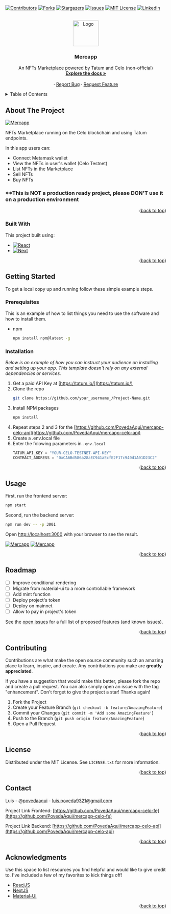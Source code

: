 <div id="top"></div>
<!--
*** Thanks for checking out the Best-README-Template. If you have a suggestion
*** that would make this better, please fork the repo and create a pull request
*** or simply open an issue with the tag "enhancement".
*** Don't forget to give the project a star!
*** Thanks again! Now go create something AMAZING! :D
-->



<!-- PROJECT SHIELDS -->
<!--
*** I'm using markdown "reference style" links for readability.
*** Reference links are enclosed in brackets [ ] instead of parentheses ( ).
*** See the bottom of this document for the declaration of the reference variables
*** for contributors-url, forks-url, etc. This is an optional, concise syntax you may use.
*** https://www.markdownguide.org/basic-syntax/#reference-style-links
-->
[![Contributors][contributors-shield]][contributors-url]
[![Forks][forks-shield]][forks-url]
[![Stargazers][stars-shield]][stars-url]
[![Issues][issues-shield]][issues-url]
[![MIT License][license-shield]][license-url]
[![LinkedIn][linkedin-shield]][linkedin-url]



<!-- PROJECT LOGO -->
<br />
<div align="center">
  <a href="https://github.com/PovedaAqui/mercapp-celo-fe">
    <img src="images/logo.png" alt="Logo" width="80" height="80">
  </a>

  <h3 align="center">Mercapp</h3>

  <p align="center">
    An NFTs Marketplace powered by Tatum and Celo (non-official)
    <br />
    <a href="https://github.com/PovedaAqui/mercapp-celo-fe"><strong>Explore the docs »</strong></a>
    <br />
    <br />
    <!-- <a href="https://github.com/othneildrew/Best-README-Template">View Demo</a>-->
    ·
    <a href="https://github.com/PovedaAqui/mercapp-celo-fe/issues">Report Bug</a>
    ·
    <a href="https://github.com/PovedaAqui/mercapp-celo-fe/issues">Request Feature</a>
  </p>
</div>



<!-- TABLE OF CONTENTS -->
<details>
  <summary>Table of Contents</summary>
  <ol>
    <li>
      <a href="#about-the-project">About The Project</a>
      <ul>
        <li><a href="#built-with">Built With</a></li>
      </ul>
    </li>
    <li>
      <a href="#getting-started">Getting Started</a>
      <ul>
        <li><a href="#prerequisites">Prerequisites</a></li>
        <li><a href="#installation">Installation</a></li>
      </ul>
    </li>
    <li><a href="#usage">Usage</a></li>
    <li><a href="#roadmap">Roadmap</a></li>
    <li><a href="#contributing">Contributing</a></li>
    <li><a href="#license">License</a></li>
    <li><a href="#contact">Contact</a></li>
    <li><a href="#acknowledgments">Acknowledgments</a></li>
  </ol>
</details>



<!-- ABOUT THE PROJECT -->
## About The Project

[![Mercapp][product-screenshot-1]](https://drive.google.com/file/d/1TV1ASmGFMT__tDzj28PJ0nsCx4Yfq0Dc/view?usp=sharing)

NFTs Marketplace running on the Celo blockchain and using Tatum endpoints.

In this app users can:
* Connect Metamask wallet
* View the NFTs in user's wallet (Celo Testnet)
* List NFTs in the Marketplace
* Sell NFTs
* Buy NFTs

### **This is NOT a production ready project, please DON'T use it on a production environment

<p align="right">(<a href="#top">back to top</a>)</p>



### Built With

This project built using:

* [![React][React.js]][React-url]
* [![Next][Next.js]][Next-url]


<p align="right">(<a href="#top">back to top</a>)</p>



<!-- GETTING STARTED -->
## Getting Started

To get a local copy up and running follow these simple example steps.

### Prerequisites

This is an example of how to list things you need to use the software and how to install them.
* npm
  ```sh
  npm install npm@latest -g
  ```

### Installation

_Below is an example of how you can instruct your audience on installing and setting up your app. This template doesn't rely on any external dependencies or services._

1. Get a paid API Key at [https://tatum.io/](https://tatum.io/)
2. Clone the repo
   ```sh
   git clone https://github.com/your_username_/Project-Name.git
   ```
3. Install NPM packages
   ```sh
   npm install
   ```
4. Repeat steps 2 and 3 for the [https://github.com/PovedaAqui/mercapp-celo-api](https://github.com/PovedaAqui/mercapp-celo-api)
5. Create a .env.local file
6. Enter the folowing parameters in `.env.local`
   ```js
   TATUM_API_KEY = "YOUR-CELO-TESTNET-API-KEY"
   CONTRACT_ADDRESS = "0xCA6Bd586a28aEC941aEcfE2F17c940d1A01D23C2"
   ```

<p align="right">(<a href="#top">back to top</a>)</p>



<!-- USAGE EXAMPLES -->
## Usage

First, run the frontend server:

```bash
npm start
```

Second, run the backend server:

```bash
npm run dev -- -p 3001
```

Open [http://localhost:3000](http://localhost:3000) with your browser to see the result.

[![Mercapp][product-screenshot-2]](https://drive.google.com/file/d/1aTap-7oU-vKr7sKNwMnMwvjipprk3Jtk/view?usp=sharing)
[![Mercapp][product-screenshot-3]](https://drive.google.com/file/d/1oQ424sm4M_X-mrY2QdTU1BV2wJAht4_X/view?usp=sharing)

<p align="right">(<a href="#top">back to top</a>)</p>



<!-- ROADMAP -->
## Roadmap

- [ ] Improve conditional rendering
- [ ] Migrate from material-ui to a more controllable framework
- [ ] Add mint function
- [ ] Deploy project's token
- [ ] Deploy on mainnet
- [ ] Allow to pay in project's token

See the [open issues](https://github.com/PovedaAqui/mercapp-celo-fe/issues) for a full list of proposed features (and known issues).

<p align="right">(<a href="#top">back to top</a>)</p>



<!-- CONTRIBUTING -->
## Contributing

Contributions are what make the open source community such an amazing place to learn, inspire, and create. Any contributions you make are **greatly appreciated**.

If you have a suggestion that would make this better, please fork the repo and create a pull request. You can also simply open an issue with the tag "enhancement".
Don't forget to give the project a star! Thanks again!

1. Fork the Project
2. Create your Feature Branch (`git checkout -b feature/AmazingFeature`)
3. Commit your Changes (`git commit -m 'Add some AmazingFeature'`)
4. Push to the Branch (`git push origin feature/AmazingFeature`)
5. Open a Pull Request

<p align="right">(<a href="#top">back to top</a>)</p>



<!-- LICENSE -->
## License

Distributed under the MIT License. See `LICENSE.txt` for more information.

<p align="right">(<a href="#top">back to top</a>)</p>



<!-- CONTACT -->
## Contact

Luis - [@povedaaqui](https://twitter.com/povedaaqui) - luis.poveda9321@gmail.com

Project Link Frontend: [https://github.com/PovedaAqui/mercapp-celo-fe](https://github.com/PovedaAqui/mercapp-celo-fe)

Project Link Backend: [https://github.com/PovedaAqui/mercapp-celo-api](https://github.com/PovedaAqui/mercapp-celo-api)

<p align="right">(<a href="#top">back to top</a>)</p>



<!-- ACKNOWLEDGMENTS -->
## Acknowledgments

Use this space to list resources you find helpful and would like to give credit to. I've included a few of my favorites to kick things off!

* [ReacjJS](https://choosealicense.com)
* [NextJS](https://www.webpagefx.com/tools/emoji-cheat-sheet)
* [Material-UI](https://mui.com/)

<p align="right">(<a href="#top">back to top</a>)</p>



<!-- MARKDOWN LINKS & IMAGES -->
<!-- https://www.markdownguide.org/basic-syntax/#reference-style-links -->
[contributors-shield]: https://img.shields.io/github/contributors/othneildrew/Best-README-Template.svg?style=for-the-badge
[contributors-url]: https://github.com/PovedaAqui/mercapp-celo-fe/graphs/contributors
[forks-shield]: https://img.shields.io/github/forks/othneildrew/Best-README-Template.svg?style=for-the-badge
[forks-url]: https://github.com/PovedaAqui/mercapp-celo-fe/network/members
[stars-shield]: https://img.shields.io/github/stars/othneildrew/Best-README-Template.svg?style=for-the-badge
[stars-url]: https://github.com/PovedaAqui/mercapp-celo-fe/stargazers
[issues-shield]: https://img.shields.io/github/issues/othneildrew/Best-README-Template.svg?style=for-the-badge
[issues-url]: https://github.com/PovedaAqui/mercapp-celo-fe/issues
[license-shield]: https://img.shields.io/github/license/othneildrew/Best-README-Template.svg?style=for-the-badge
[license-url]: https://github.com/PovedaAqui/mercapp-celo-fe/LICENSE.txt
[linkedin-shield]: https://img.shields.io/badge/-LinkedIn-black.svg?style=for-the-badge&logo=linkedin&colorB=555
[linkedin-url]: https://linkedin.com/in/luiscarlospoveda
[product-screenshot-1]: https://drive.google.com/file/d/1TV1ASmGFMT__tDzj28PJ0nsCx4Yfq0Dc/view?usp=sharing
[product-screenshot-2]: https://drive.google.com/file/d/1aTap-7oU-vKr7sKNwMnMwvjipprk3Jtk/view?usp=sharing
[product-screenshot-3]: https://drive.google.com/file/d/1oQ424sm4M_X-mrY2QdTU1BV2wJAht4_X/view?usp=sharing
[Next.js]: https://img.shields.io/badge/next.js-000000?style=for-the-badge&logo=nextdotjs&logoColor=white
[Next-url]: https://nextjs.org/
[React.js]: https://img.shields.io/badge/React-20232A?style=for-the-badge&logo=react&logoColor=61DAFB
[React-url]: https://reactjs.org/
[Vue.js]: https://img.shields.io/badge/Vue.js-35495E?style=for-the-badge&logo=vuedotjs&logoColor=4FC08D
[Vue-url]: https://vuejs.org/
[Angular.io]: https://img.shields.io/badge/Angular-DD0031?style=for-the-badge&logo=angular&logoColor=white
[Angular-url]: https://angular.io/
[Svelte.dev]: https://img.shields.io/badge/Svelte-4A4A55?style=for-the-badge&logo=svelte&logoColor=FF3E00
[Svelte-url]: https://svelte.dev/
[Laravel.com]: https://img.shields.io/badge/Laravel-FF2D20?style=for-the-badge&logo=laravel&logoColor=white
[Laravel-url]: https://laravel.com
[Bootstrap.com]: https://img.shields.io/badge/Bootstrap-563D7C?style=for-the-badge&logo=bootstrap&logoColor=white
[Bootstrap-url]: https://getbootstrap.com
[JQuery.com]: https://img.shields.io/badge/jQuery-0769AD?style=for-the-badge&logo=jquery&logoColor=white
[JQuery-url]: https://jquery.com